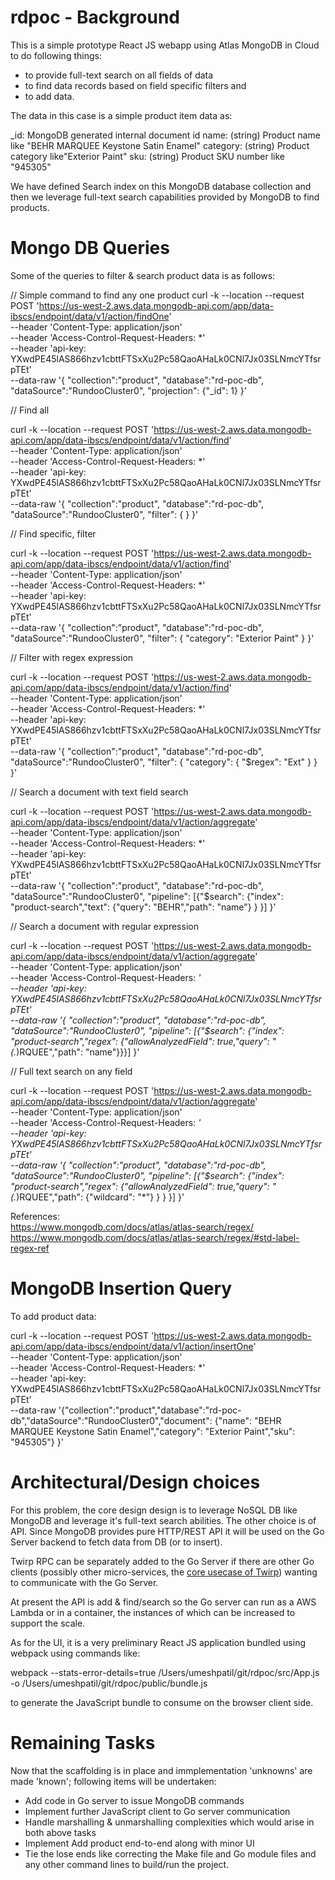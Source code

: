 # rdpoc - Background

This is a simple prototype React JS webapp using Atlas MongoDB in Cloud to do following things:

- to provide full-text search on all fields of data
- to find data records based on field specific filters and
- to add data.

The data in this case is a simple product item data as:

_id:  MongoDB generated internal document id
name: (string) Product name like "BEHR MARQUEE Keystone Satin Enamel"
category: (string) Product category like"Exterior Paint"
sku: (string) Product SKU number like "945305"

We have defined Search index on this MongoDB database collection and then we leverage
full-text search capabilities provided by MongoDB to find products. 

# Mongo DB Queries

Some of the queries to filter & search product data is as follows:

// Simple command to find any one product
curl -k --location --request POST 'https://us-west-2.aws.data.mongodb-api.com/app/data-ibscs/endpoint/data/v1/action/findOne' \
--header 'Content-Type: application/json' \
--header 'Access-Control-Request-Headers: *' \
--header 'api-key: YXwdPE45lAS866hzv1cbttFTSxXu2Pc58QaoAHaLk0CNl7Jx03SLNmcYTfsrpTEt' \
--data-raw '{
"collection":"product",
"database":"rd-poc-db",
"dataSource":"RundooCluster0",
"projection": {"_id": 1}
}'

// Find all

curl -k --location --request POST 'https://us-west-2.aws.data.mongodb-api.com/app/data-ibscs/endpoint/data/v1/action/find' \
--header 'Content-Type: application/json' \
--header 'Access-Control-Request-Headers: *' \
--header 'api-key: YXwdPE45lAS866hzv1cbttFTSxXu2Pc58QaoAHaLk0CNl7Jx03SLNmcYTfsrpTEt' \
--data-raw '{
"collection":"product",
"database":"rd-poc-db",
"dataSource":"RundooCluster0",
"filter": { }
}'


// Find specific, filter

curl -k --location --request POST 'https://us-west-2.aws.data.mongodb-api.com/app/data-ibscs/endpoint/data/v1/action/find' \
--header 'Content-Type: application/json' \
--header 'Access-Control-Request-Headers: *' \
--header 'api-key: YXwdPE45lAS866hzv1cbttFTSxXu2Pc58QaoAHaLk0CNl7Jx03SLNmcYTfsrpTEt' \
--data-raw '{
"collection":"product",
"database":"rd-poc-db",
"dataSource":"RundooCluster0",
"filter": { "category": "Exterior Paint" }
}'


// Filter with regex expression

curl -k --location --request POST 'https://us-west-2.aws.data.mongodb-api.com/app/data-ibscs/endpoint/data/v1/action/find' \
--header 'Content-Type: application/json' \
--header 'Access-Control-Request-Headers: *' \
--header 'api-key: YXwdPE45lAS866hzv1cbttFTSxXu2Pc58QaoAHaLk0CNl7Jx03SLNmcYTfsrpTEt' \
--data-raw '{
"collection":"product",
"database":"rd-poc-db",
"dataSource":"RundooCluster0",
"filter": { "category": { "$regex": "Ext" } }
}'


// Search a document with text field search

curl -k --location --request POST 'https://us-west-2.aws.data.mongodb-api.com/app/data-ibscs/endpoint/data/v1/action/aggregate' \
--header 'Content-Type: application/json' \
--header 'Access-Control-Request-Headers: *' \
--header 'api-key: YXwdPE45lAS866hzv1cbttFTSxXu2Pc58QaoAHaLk0CNl7Jx03SLNmcYTfsrpTEt' \
--data-raw '{
"collection":"product",
"database":"rd-poc-db",
"dataSource":"RundooCluster0",
"pipeline": [{"$search": {"index": "product-search","text": {"query": "BEHR","path": "name"} } }]
}'

// Search a document with regular expression

curl -k --location --request POST 'https://us-west-2.aws.data.mongodb-api.com/app/data-ibscs/endpoint/data/v1/action/aggregate' \
--header 'Content-Type: application/json' \
--header 'Access-Control-Request-Headers: *' \
--header 'api-key: YXwdPE45lAS866hzv1cbttFTSxXu2Pc58QaoAHaLk0CNl7Jx03SLNmcYTfsrpTEt' \
--data-raw '{
"collection":"product",
"database":"rd-poc-db",
"dataSource":"RundooCluster0",
"pipeline": [{"$search": {"index": "product-search","regex": {"allowAnalyzedField": true,"query": "(.*)RQUEE","path": "name"}}}]
}'


// Full text search on any field

curl -k --location --request POST 'https://us-west-2.aws.data.mongodb-api.com/app/data-ibscs/endpoint/data/v1/action/aggregate' \
--header 'Content-Type: application/json' \
--header 'Access-Control-Request-Headers: *' \
--header 'api-key: YXwdPE45lAS866hzv1cbttFTSxXu2Pc58QaoAHaLk0CNl7Jx03SLNmcYTfsrpTEt' \
--data-raw '{
"collection":"product",
"database":"rd-poc-db",
"dataSource":"RundooCluster0",
"pipeline": [{"$search": {"index": "product-search","regex": {"allowAnalyzedField": true,"query": "(.*)RQUEE","path": {"wildcard": "*"} } } }]
}'

References:       
https://www.mongodb.com/docs/atlas/atlas-search/regex/
https://www.mongodb.com/docs/atlas/atlas-search/regex/#std-label-regex-ref

# MongoDB Insertion Query

To add product data:

curl -k --location --request POST 'https://us-west-2.aws.data.mongodb-api.com/app/data-ibscs/endpoint/data/v1/action/insertOne' \
--header 'Content-Type: application/json' \
--header 'Access-Control-Request-Headers: *' \
--header 'api-key: YXwdPE45lAS866hzv1cbttFTSxXu2Pc58QaoAHaLk0CNl7Jx03SLNmcYTfsrpTEt' \
--data-raw '{"collection":"product","database":"rd-poc-db","dataSource":"RundooCluster0","document": {"name": "BEHR MARQUEE Keystone Satin Enamel","category": "Exterior Paint","sku": "945305"}
}'

# Architectural/Design choices

For this problem, the core design design is to leverage NoSQL DB like MongoDB and leverage it's full-text search
abilities. The other choice is of API. Since MongoDB provides pure HTTP/REST API it will be used on the Go Server 
backend to fetch data from DB (or to insert).

Twirp RPC can be separately added to the Go Server if there are other Go clients (possibly other micro-services,
the [core usecase of Twirp](https://blog.twitch.tv/en/2018/01/16/twirp-a-sweet-new-rpc-framework-for-go-5f2febbf35f/)) 
wanting to communicate with the Go Server.

At present the API is add & find/search so the Go server can run as a AWS Lambda or in a container, the instances of
which can be increased to support the scale. 

As for the UI, it is a very preliminary React JS application bundled using webpack using commands like:

webpack --stats-error-details=true /Users/umeshpatil/git/rdpoc/src/App.js -o /Users/umeshpatil/git/rdpoc/public/bundle.js

to generate the JavaScript bundle to consume on the browser client side.

# Remaining Tasks

Now that the scaffolding is in place and immplementation 'unknowns' are made 'known'; following items will be undertaken:
- Add code in Go server to issue MongoDB commands
- Implement further JavaScript client to Go server communication
- Handle marshalling & unmarshalling complexities which would arise in both above tasks
- Implement Add product end-to-end along with minor UI
- Tie the lose ends like correcting the Make file and Go module files and any other command lines to build/run 
the project.